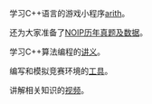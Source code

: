 学习C++语言的游戏小程序[arith](game/arith.rar)。

还为大家准备了[NOIP历年真题及数据](race/index.md)。

学习C++算法编程的[讲义](handout/index.md)。

编写和模拟竞赛环境的[工具](tool/index.md)。

讲解相关知识的[视频](video/index.md)。


